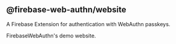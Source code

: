 ## @firebase-web-authn/website
A Firebase Extension for authentication with WebAuthn passkeys.

FirebaseWebAuthn's demo website.
